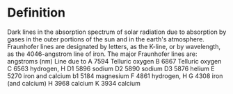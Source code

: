 # Definition

Dark lines in the absorption spectrum of solar radiation due to
absorption by gases in the outer portions of the sun and in the earth's
atmosphere. Fraunhofer lines are designated by letters, as the K-line,
or by wavelength, as the 4046-angstrom line of iron. The major
Fraunhofer lines are: angstroms (nm) Line due to A 7594 Telluric oxygen
B 6867 Telluric oxygen C 6563 hydrogen, H D1 5896 sodium D2 5890 sodium
D3 5876 helium E 5270 iron and calcium b1 5184 magnesium F 4861
hydrogen, H G 4308 iron (and calcium) H 3968 calcium K 3934 calcium
